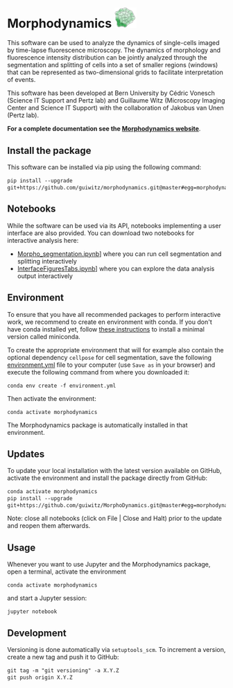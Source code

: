# Morphodynamics <img src="/images/logo.png" alt="alt text" width="50">

This software can be used to analyze the dynamics of single-cells imaged by time-lapse fluorescence microscopy. The dynamics of morphology and fluorescence intensity distribution can be jointly analyzed through the segmentation and splitting of cells into a set of smaller regions (windows) that can be represented as two-dimensional grids to facilitate interpretation of events.

This software has been developed at Bern University by Cédric Vonesch (Science IT Support and Pertz lab) and Guillaume Witz (Microscopy Imaging Center and Science IT Support) with the collaboration of Jakobus van Unen (Pertz lab).

**For a complete documentation see the [Morphodynamics website](https://guiwitz.github.io/MorphoDynamics/mydocs/Introduction.html)**.

## Install the package

This software can be installed via pip using the following command:

```
pip install --upgrade git+https://github.com/guiwitz/morphodynamics.git@master#egg=morphodynamics
```

## Notebooks

While the software can be used via its API, notebooks implementing a user interface are also provided. You can download two notebooks for interactive analysis here:
- [Morpho_segmentation.ipynb](https://guiwitz.github.io/MorphoDynamics/Morpho_segmentation.ipynb)] where you can run cell segmentation and splitting interactively
- [InterfaceFiguresTabs.ipynb](https://guiwitz.github.io/MorphoDynamics/InterfaceFiguresTabs.ipynb)] where you can explore the data analysis output interactively

## Environment

To ensure that you have all recommended packages to perform interactive work, we recommend to create en environment with conda. If you don't have conda installed yet, follow [these instructions](https://docs.conda.io/en/latest/miniconda.html) to install a minimal version called miniconda.

To create the appropriate environment that will for example also contain the optional dependency ```cellpose``` for cell segmentation, save the following [environment.yml](https://raw.githubusercontent.com/guiwitz/MorphoDynamics/master/environment.yml) file to your computer (use ```Save as``` in your browser) and execute the following command from where you downloaded it:

```
conda env create -f environment.yml
```

Then activate the environment:

```
conda activate morphodynamics
```

The Morphodynamics package is automatically installed in that environment.


## Updates

To update your local installation with the latest version available on GitHub, activate the environment and install the package directly from GitHub:

```
conda activate morphodynamics 
pip install --upgrade git+https://github.com/guiwitz/MorphoDynamics.git@master#egg=morphodynamics
```

Note: close all notebooks (click on File | Close and Halt) prior to the update and reopen them afterwards.

## Usage

Whenever you want to use Jupyter and the Morphodynamics package, open a terminal, activate the environment 

```
conda activate morphodynamics
```

and start a Jupyter session:

```
jupyter notebook
```

## Development

Versioning is done automatically via ```setuptools_scm```. To increment a version, create a new tag and push it to GitHub:

```
git tag -m "git versioning" -a X.Y.Z
git push origin X.Y.Z
```
